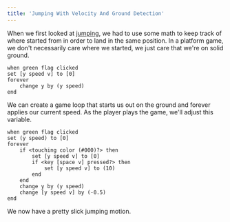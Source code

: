 ```yaml
---
title: 'Jumping With Velocity And Ground Detection'
---
```


When we first looked at [jumping](jumping-with-velocity-but-without-ground-detection), we had to use some math to keep track of where started from in order to land in the same position. In a platform game, we don't necessarily care where we started, we just care that we're on solid ground.

```scratch
when green flag clicked
set [y speed v] to [0]
forever
	change y by (y speed)
end
```

We can create a game loop that starts us out on the ground and forever applies our current speed. As the player plays the game, we'll adjust this variable.

```scratch
when green flag clicked
set (y speed) to [0]
forever
	if <touching color (#000)?> then
		set [y speed v] to [0]
		if <key [space v] pressed?> then
			set [y speed v] to (10)
		end
	end
	change y by (y speed)
	change [y speed v] by (-0.5)
end
```

We now have a pretty slick jumping motion.
